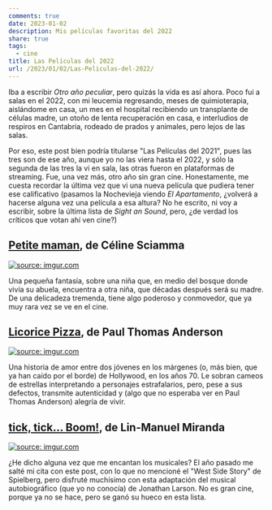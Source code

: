 ```yaml
---
comments: true
date: 2023-01-02
description: Mis películas favoritas del 2022
share: true
tags:
  - cine
title: Las Películas del 2022
url: /2023/01/02/Las-Peliculas-del-2022/
---
```



Iba a escribir *Otro año peculiar*, pero quizás la vida es así ahora. Poco fui a salas en el 2022, con mi leucemia regresando, meses de quimioterapia, aislándome en casa, un mes en el hospital recibiendo un transplante de células madre, un otoño de lenta recuperación en casa, e interludios de respiros en Cantabria, rodeado de prados y animales, pero lejos de las salas.

Por eso, este post bien podría titularse "Las Películas del 2021", pues las tres son de ese año, aunque yo no las viera hasta el 2022, y sólo la segunda de las tres la vi en sala, las otras fueron en plataformas de streaming. Fue, una vez más, otro año sin gran cine. Honestamente, me cuesta recordar la última vez que vi una nueva película que pudiera tener ese calificativo (pasamos la Nochevieja viendo *El Apartamento*, ¿volverá a hacerse alguna vez una película a esa altura? No he escrito, ni voy a escribir, sobre la última lista de *Sight an Sound*, pero, ¿de verdad los críticos que votan ahí ven cine?)

## [Petite maman](https://www.imdb.com/title/tt13204490/reference/), de Céline Sciamma ##

<a href="https://imgur.com/gallery/7zDD2IB"><img src="https://i.imgur.com/SW9bZgT.jpeg"
title="source: imgur.com" /></a>

Una pequeña fantasía, sobre una niña que, en medio del bosque donde vivía su abuela, encuentra a otra niña, que décadas después será su madre. De una delicadeza tremenda, tiene algo poderoso y conmovedor, que ya muy rara vez se ve en el cine.

## [Licorice Pizza](https://www.imdb.com/title/tt11271038/reference/), de Paul Thomas Anderson ##

<a href="https://imgur.com/a/3Wln9dv"><img src="https://i.imgur.com/1R1ENJg.jpeg"
title="source: imgur.com" /></a>

Una historia de amor entre dos jóvenes en los márgenes (o, más bien, que ya han caído por el borde) de Hollywood, en los años 70. Le sobran cameos de estrellas interpretando a personajes estrafalarios, pero, pese a sus defectos, transmite autenticidad y (algo que no esperaba ver en Paul Thomas Anderson) alegría de vivir.


## [tick, tick... Boom!](https://www.imdb.com/title/tt8721424/reference/), de Lin-Manuel Miranda ##

<a href="https://imgur.com/gallery/bAqcFza"><img src="https://i.imgur.com/kyGad68.jpeg"
title="source: imgur.com" /></a>

¿He dicho alguna vez que me encantan los musicales? El año pasado me salté mi cita con este post, con lo que no mencioné el "West Side Story" de Spielberg, pero disfruté muchísimo con esta adaptación del musical autobiográfico (que yo no conocía) de Jonathan Larson. No es gran cine, porque ya no se hace, pero se ganó su hueco en esta lista.